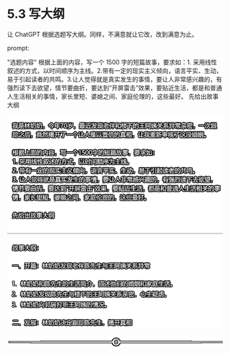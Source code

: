 # 5.3 写大纲

让 ChatGPT 根据选题写大纲。同样，不满意就让它改，改到满意为止。

prompt:

"选题内容"
根据上面的内容，写一个 1500 字的短篇故事，要求如：1\. 采用线性叙述的方式，以时间顺序为主线。2.带有一定的现实主义倾向，语言平实、生动，易于引起读者的共鸣。3.让人觉得就是真实发生的事情，要让人非常感兴趣的，有强烈读下去欲望，情节要曲折，要达到”开屏雷击”效果，要贴近生活，都是和普通人生活相关的事情，家长里短、婆媳之间、家庭伦理的，这些最好。
先给出故事大纲

![](img/f163c8f51c21f8b33f58ff5537bbfb18.png)

![](img/8b0e87a2ce7d8ff1721b0a38153bb153.png)